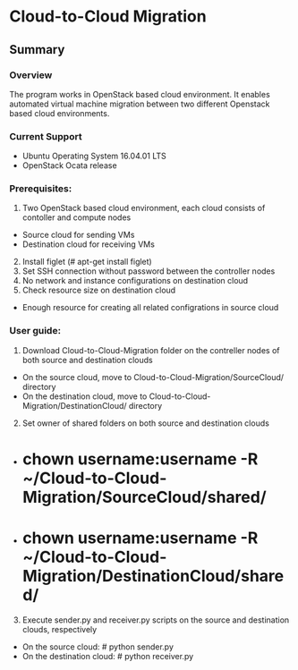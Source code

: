 # Cloud-to-Cloud Migration 
## Summary ##
### Overview ###

The program works in OpenStack based cloud environment. It enables automated virtual machine migration between two different Openstack based cloud environments.

### Current Support ###
* Ubuntu Operating System 16.04.01 LTS
* OpenStack Ocata release

### Prerequisites: ###
1. Two OpenStack based cloud environment, each cloud consists of contoller and compute nodes 
  * Source cloud for sending VMs
  * Destination cloud for receiving VMs
2. Install figlet   (# apt-get install figlet)
3. Set SSH connection without password between the controller nodes
4. No network and instance configurations on destination cloud 
5. Check resource size on destination cloud 
  * Enough resource for creating all related configrations in source cloud

### User guide: ###
1. Download Cloud-to-Cloud-Migration folder on the contreller nodes of both  source and destination clouds
  * On the source cloud, move to Cloud-to-Cloud-Migration/SourceCloud/ directory
  * On the destination cloud, move to Cloud-to-Cloud-Migration/DestinationCloud/ directory
2. Set owner of shared folders on both source and destination clouds
  * # chown username:username -R ~/Cloud-to-Cloud-Migration/SourceCloud/shared/
  * # chown username:username -R ~/Cloud-to-Cloud-Migration/DestinationCloud/shared/
3. Execute sender.py and receiver.py scripts on the source and destination clouds, respectively
  * On the source cloud: # python sender.py
  * On the destination cloud: # python receiver.py



